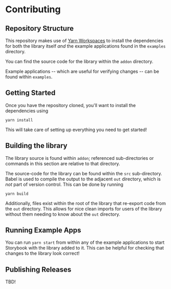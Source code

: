 # Contributing

## Repository Structure

This repository makes use of [Yarn Workspaces][yarn-workspaces] to install the dependencies for both the library itself _and_ the example applications found in the `examples` directory.

You can find the source code for the library within the `addon` directory.

Example applications -- which are useful for verifying changes -- can be found within `examples`.

## Getting Started

Once you have the repository cloned, you'll want to install the dependencies using

```
yarn install
```

This will take care of setting up everything you need to get started!

## Building the library

The library source is found within `addon`; referenced sub-directories or commands in this section are relative to that directory.

The source-code for the library can be found within the `src` sub-directory. Babel is used to compile the output to the adjacent `out` directory, which is _not_ part of version control. This can be done by running

```
yarn build
```

Additionally, files exist within the root of the library that re-export code from the `out` directory. This allows for nice clean imports for users of the library without them needing to know about the `out` directory.

## Running Example Apps

You can run `yarn start` from within any of the example applications to start Storybook with the library added to it. This can be helpful for checking that changes to the library look correct!

## Publishing Releases

TBD!

[yarn-workspaces]: https://classic.yarnpkg.com/en/docs/workspaces/
